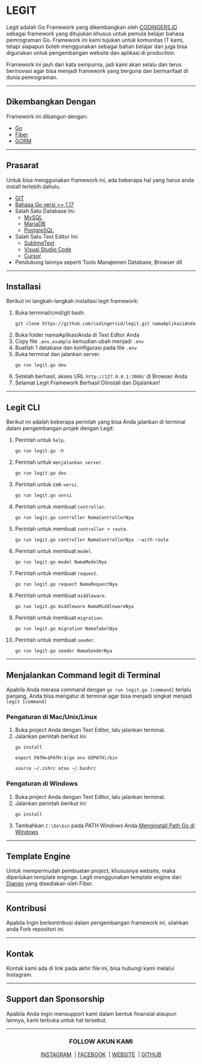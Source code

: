 <h1>LEGIT</h1>
<p>Legit adalah Go Framework yang dikembangkan oleh <a href="https://codingers.id/" target="_blank">CODINGERS.ID</a> sebagai framework yang ditujukan khusus untuk pemula belajar bahasa pemrograman Go. Framework ini kami tujukan untuk komunitas IT kami, tetapi siapapun boleh menggunakan sebagai bahan belajar dan juga bisa digunakan untuk pengembangan website dan aplikasi di production.</p>
<p>Framework ini jauh dari kata sempurna, jadi kami akan selalu dan terus berinovasi agar bisa menjadi framework yang berguna dan bermanfaat di dunia pemrograman.</p>

<hr>
<h2>Dikembangkan Dengan</h2>
<p>Framework ini dibangun dengan:</p>
<ul>
    <li><a href="https://go.dev/" target="_blank">Go</a></li>
    <li><a href="https://docs.gofiber.io/" target="_blank">Fiber</a></li>
    <li><a href="https://gorm.io/docs/index.html" target="_blank">GORM</a></li>
</ul>

<hr>
<h2>Prasarat</h2>
<p>Untuk bisa menggunakan framework ini, ada beberapa hal yang harus anda install terlebih dahulu.</p>
<ul>
    <li><a href="https://git-scm.com/downloads" target="_blank">GIT</a></li>
    <li><a href="https://go.dev/dl/" target="_blank">Bahasa Go versi >= 1.17</a></li>
    <li>Salah Satu Database Ini:
        <ul>
            <li><a href="https://www.mysql.com/downloads/" target="_blank">MySQL</a></li>
            <li><a href="https://mariadb.org/download" target="_blank">MariaDB</a></li>
            <li><a href="https://www.postgresql.org/download/" target="_blank">PostgreSQL</a></li>
        </ul></li>
    <li>Salah Satu Text Editor Ini:
        <ul>
            <li><a href="https://www.sublimetext.com/" target="_blank">SublimeText</a></li>
            <li><a href="https://code.visualstudio.com/" target="_blank">Visual Studio Code</a></li>
            <li><a href="https://cursor.sh/" target="_blank">Cursor</a></li>
        </ul></li>
    <li>Pendukung lainnya seperti Tools Manajemen Database, Browser dll</li>
</ul>

<hr>
<h2>Installasi</h2>
<p>Berikut ini langkah-langkah installasi legit framework:</p>
<ol>
    <li>Buka terminal/cmd/git bash.<pre><code>git clone https://github.com/codingersid/legit.git namaAplikasiAnda</code></pre></li>
    <li>Buka folder namaAplikasiAnda di Text Editor Anda</li>
    <li>Copy file <code>.env.example</code> kemudian ubah menjadi <code>.env</code></li>
    <li>Buatlah 1 database dan konfigurasi pada file <code>.env</code></li>
    <li>Buka terminal dan jalankan server.<pre><code>go run legit.go dev</code></pre></li>
    <li>Setelah berhasil, akses URL <code>http://127.0.0.1:3000/</code> di Browser Anda</li>
    <li>Selamat Legit Framework Berhasil Diinstall dan Dijalankan!</li>
</ol>

<hr>
<h2>Legit CLI</h2>
<p>Berikut ini adalah beberapa perintah yang bisa Anda jalankan di terminal dalam pengembangan projek dengan Legit:</p>
<ol>
    <li>Perintah untuk <code>help</code>.<pre><code>go run legit.go -h</code></pre></li>
    <li>Perintah untuk <code>menjalankan server</code>.<pre><code>go run legit.go dev</code></pre></li>
    <li>Perintah untuk cek <code>versi</code>.<pre><code>go run legit.go versi</code></pre></li>
    <li>Perintah untuk membuat <code>controller</code>.<pre><code>go run legit.go controller NamaControllerNya</code></pre></li>
    <li>Perintah untuk membuat <code>controller + route</code>.<pre><code>go run legit.go controller NamaControllerNya --with-route</code></pre></li>
    <li>Perintah untuk membuat <code>model</code>.<pre><code>go run legit.go model NamaModelNya</code></pre></li>
    <li>Perintah untuk membuat <code>request</code>.<pre><code>go run legit.go request NamaRequestNya</code></pre></li>
    <li>Perintah untuk membuat <code>middleware</code>.<pre><code>go run legit.go middleware NamaMiddlewareNya</code></pre></li>
    <li>Perintah untuk membuat <code>migration</code>.<pre><code>go run legit.go migration NamaTabelNya</code></pre></li>
    <li>Perintah untuk membuat <code>seeder</code>.<pre><code>go run legit.go seeder NamaSeederNya</code></pre></li>
</ol>

<hr>
<h2>Menjalankan Command legit di Terminal</h2>
<p>Apabila Anda merasa command dengan <code>go run legit.go [command]</code> terlalu panjang, Anda bisa mengatur di terminal agar bisa menjadi singkat menjadi <code>legit [command]</code></p>

<h3>Pengaturan di Mac/Unix/Linux</h3>
<ol>
    <li>Buka project Anda dengan Text Editor, lalu jalankan terminal.</li>
    <li>Jalankan perintah berikut ini:
        <pre><code>go install</code></pre>
        <pre><code>export PATH=$PATH:$(go env GOPATH)/bin</code></pre>
        <pre><code>source ~/.zshrc atau ~/.bashrc</code></pre>
    </li>
</ol>

<h3>Pengaturan di Windows</h3>
<ol>
    <li>Buka project Anda dengan Text Editor, lalu jalankan terminal.</li>
    <li>Jalankan perintah berikut ini:
        <pre><code>go install</code></pre>
    </li>
    <li>Tambahkan <code>C:\Go\bin</code> pada PATH Windows Anda.<a href="https://wahyu-ehs.medium.com/cara-install-golang-di-windows-5060aa2383a9">Menginstall Path Go di Windows</a></li>
</ol>

<hr>
<h2>Template Engine</h2>
<p>Untuk mempermudah pembuatan project, khususnya website, maka diperlukan template enginge. Legit menggunakan template engine dari <a href="https://docs.gofiber.io/template/django/">Django</a> yang disediakan oleh Fiber.</p>

<hr>
<h2>Kontribusi</h2>
<p>Apabila Ingin berkontribusi dalam pengembangan framework ini, silahkan anda Fork repositori ini.</p>

<hr>
<h2>Kontak</h2>
<p>Kontak kami ada di link pada akhir file ini, bisa hubungi kami melalui Instagram.</p>

<hr>
<h2>Support dan Sponsorship</h2>
<p>Apabila Anda ingin mensupport kami dalam bentuk finansial ataupun lainnya, kami terbuka untuk hal tersebut.</p>

<hr>
<h3 align="center">FOLLOW AKUN KAMI</h3>
<p align="center">
<a href="https://www.instagram.com/codingers.id/" target="_blank" rel="noopener noreferrer">INSTAGRAM</a>
&nbsp;|&nbsp;<a href="https://www.facebook.com/codingers.id" target="_blank" rel="noopener noreferrer">FACEBOOK</a>
&nbsp;|&nbsp;<a href="https://codingers.id/" target="_blank" rel="noopener noreferrer">WEBSITE</a>
&nbsp;|&nbsp;<a href="https://github.com/codingersid/" target="_blank" rel="noopener noreferrer">GITHUB</a>
</p>
